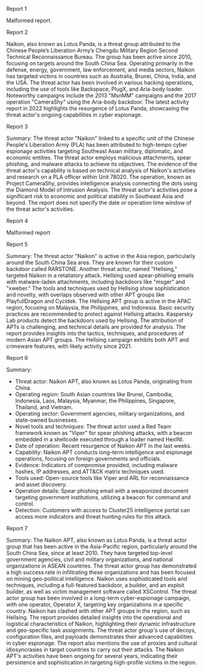 
Report 1

Malformed report.





Report 2

Naikon, also known as Lotus Panda, is a threat group attributed to the Chinese People’s Liberation Army’s Chengdu Military Region Second Technical Reconnaissance Bureau. The group has been active since 2010, focusing on targets around the South China Sea. Operating primarily in the defense, energy, government, law enforcement, and media sectors, Naikon has targeted victims in countries such as Australia, Brunei, China, India, and the USA. The threat actor has been involved in various hacking operations, including the use of tools like Backspace, PlugX, and Aria-body loader. Noteworthy campaigns include the 2013 "MsnMM" campaigns and the 2017 operation "CameraShy" using the Aria-body backdoor. The latest activity report in 2022 highlights the resurgence of Lotus Panda, showcasing the threat actor's ongoing capabilities in cyber espionage.





Report 3

Summary:
The threat actor "Naikon" linked to a specific unit of the Chinese People's Liberation Army (PLA) has been attributed to high-tempo cyber espionage activities targeting Southeast Asian military, diplomatic, and economic entities. The threat actor employs malicious attachments, spear phishing, and malware attacks to achieve its objectives. The evidence of the threat actor's capability is based on technical analysis of Naikon's activities and research on a PLA officer within Unit 78020. The operation, known as Project CameraShy, provides intelligence analysis connecting the dots using the Diamond Model of Intrusion Analysis. The threat actor's activities pose a significant risk to economic and political stability in Southeast Asia and beyond. The report does not specify the date or operation time window of the threat actor's activities.





Report 4

Malformed report





Report 5

Summary:
The threat actor "Naikon" is active in the Asia region, particularly around the South China Sea area. They are known for their custom backdoor called RARSTONE. Another threat actor, named "Hellsing," targeted Naikon in a retaliatory attack. Hellsing used spear-phishing emails with malware-laden attachments, including backdoors like "msger" and "xweber." The tools and techniques used by Hellsing show sophistication and novelty, with overlaps observed with other APT groups like PlayfullDragon and Cycldek. The Hellsing APT group is active in the APAC region, focusing on Malaysia, the Philippines, and Indonesia. Basic security practices are recommended to protect against Hellsing attacks. Kaspersky Lab products detect the backdoors used by Hellsing. The attribution of APTs is challenging, and technical details are provided for analysis. The report provides insights into the tactics, techniques, and procedures of modern Asian APT groups. The Hellsing campaign exhibits both APT and crimeware features, with likely activity since 2021.





Report 6

Summary:
- Threat actor: Naikon APT, also known as Lotus Panda, originating from China.
- Operating region: South Asian countries like Brunei, Cambodia, Indonesia, Laos, Malaysia, Myanmar, the Philippines, Singapore, Thailand, and Vietnam.
- Operating sector: Government agencies, military organizations, and state-owned businesses.
- Novel tools and techniques: The threat actor used a Red Team framework known as "Viper" for spear phishing attacks, with a beacon embedded in a shellcode executed through a loader named HexINI.
- Date of operation: Recent resurgence of Naikon APT in the last weeks.
- Capability: Naikon APT conducts long-term intelligence and espionage operations, focusing on foreign governments and officials.
- Evidence: Indicators of compromise provided, including malware hashes, IP addresses, and ATT&CK matrix techniques used.
- Tools used: Open-source tools like Viper and ARL for reconnaissance and asset discovery.
- Operation details: Spear phishing email with a weaponized document targeting government institutions, utilizing a beacon for command and control.
- Detection: Customers with access to Cluster25 intelligence portal can access more indicators and threat hunting rules for this attack.





Report 7

Summary:
The Naikon APT, also known as Lotus Panda, is a threat actor group that has been active in the Asia-Pacific region, particularly around the South China Sea, since at least 2010. They have targeted top-level government agencies, civil and military organizations, and national organizations in ASEAN countries. The threat actor group has demonstrated a high success rate in infiltrating these organizations and has been focused on mining geo-political intelligence. Naikon uses sophisticated tools and techniques, including a full-featured backdoor, a builder, and an exploit builder, as well as victim management software called XSControl. The threat actor group has been involved in a long-term cyber-espionage campaign, with one operator, Operator X, targeting key organizations in a specific country. Naikon has clashed with other APT groups in the region, such as Hellsing. The report provides detailed insights into the operational and logistical characteristics of Naikon, highlighting their dynamic infrastructure and geo-specific task assignments. The threat actor group's use of decoys, configuration files, and payloads demonstrates their advanced capabilities in cyber espionage. The report also mentions the use of proxies and cultural idiosyncrasies in target countries to carry out their attacks. The Naikon APT's activities have been ongoing for several years, indicating their persistence and sophistication in targeting high-profile victims in the region.


